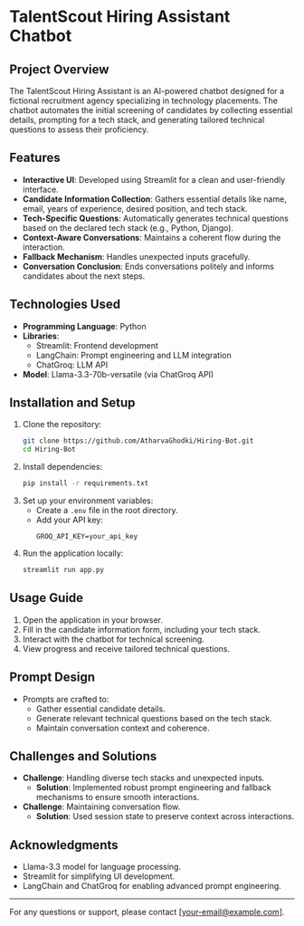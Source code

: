 # TalentScout Hiring Assistant Chatbot

## Project Overview

The TalentScout Hiring Assistant is an AI-powered chatbot designed for a fictional recruitment agency specializing in technology placements. The chatbot automates the initial screening of candidates by collecting essential details, prompting for a tech stack, and generating tailored technical questions to assess their proficiency.

## Features

- **Interactive UI**: Developed using Streamlit for a clean and user-friendly interface.
- **Candidate Information Collection**: Gathers essential details like name, email, years of experience, desired position, and tech stack.
- **Tech-Specific Questions**: Automatically generates technical questions based on the declared tech stack (e.g., Python, Django).
- **Context-Aware Conversations**: Maintains a coherent flow during the interaction.
- **Fallback Mechanism**: Handles unexpected inputs gracefully.
- **Conversation Conclusion**: Ends conversations politely and informs candidates about the next steps.

## Technologies Used

- **Programming Language**: Python
- **Libraries**:
  - Streamlit: Frontend development
  - LangChain: Prompt engineering and LLM integration
  - ChatGroq: LLM API
- **Model**: Llama-3.3-70b-versatile (via ChatGroq API)

## Installation and Setup

1. Clone the repository:
   ```bash
   git clone https://github.com/AtharvaGhodki/Hiring-Bot.git
   cd Hiring-Bot
   ```
2. Install dependencies:
   ```bash
   pip install -r requirements.txt
   ```
3. Set up your environment variables:
   - Create a `.env` file in the root directory.
   - Add your API key:
     ```
     GROQ_API_KEY=your_api_key
     ```
4. Run the application locally:
   ```bash
   streamlit run app.py
   ```

## Usage Guide

1. Open the application in your browser.
2. Fill in the candidate information form, including your tech stack.
3. Interact with the chatbot for technical screening.
4. View progress and receive tailored technical questions.

## Prompt Design

- Prompts are crafted to:
  - Gather essential candidate details.
  - Generate relevant technical questions based on the tech stack.
  - Maintain conversation context and coherence.

## Challenges and Solutions

- **Challenge**: Handling diverse tech stacks and unexpected inputs.
  - **Solution**: Implemented robust prompt engineering and fallback mechanisms to ensure smooth interactions.
- **Challenge**: Maintaining conversation flow.
  - **Solution**: Used session state to preserve context across interactions.

## Acknowledgments

- Llama-3.3 model for language processing.
- Streamlit for simplifying UI development.
- LangChain and ChatGroq for enabling advanced prompt engineering.

---

For any questions or support, please contact [[your-email@example.com](mailto\:your-email@example.com)].


